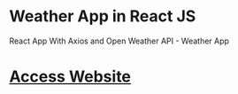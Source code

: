 # Weather App in React JS
React App With Axios and Open Weather API - Weather App


# [Access Website](https://andersonpgs-weatherapp.netlify.app/)
